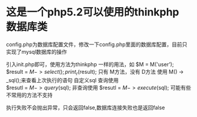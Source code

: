 # 这是一个php5.2可以使用的thinkphp 数据库类

config.php为数据库配置文件，修改一下config.php里面的数据库配置，目前只实现了mysql数据库的操作

引入init.php即可，使用方法为thinkphp 一样的用法，如
$M = M('user');
$result = $M -> select();
print_r($result);
只有 M方法，没有 D方法
使用 M() -> _sql();来查看上次执行的语句
自定义sql
	查询使用  
		$resutl = $M -> query($sql);
	非查询使用
		$resutl = $M -> execute($sql);
可能有些不常用的方法不支持

执行失败不会抛出异常，只会返回false,数据库连接失败也是返回false
